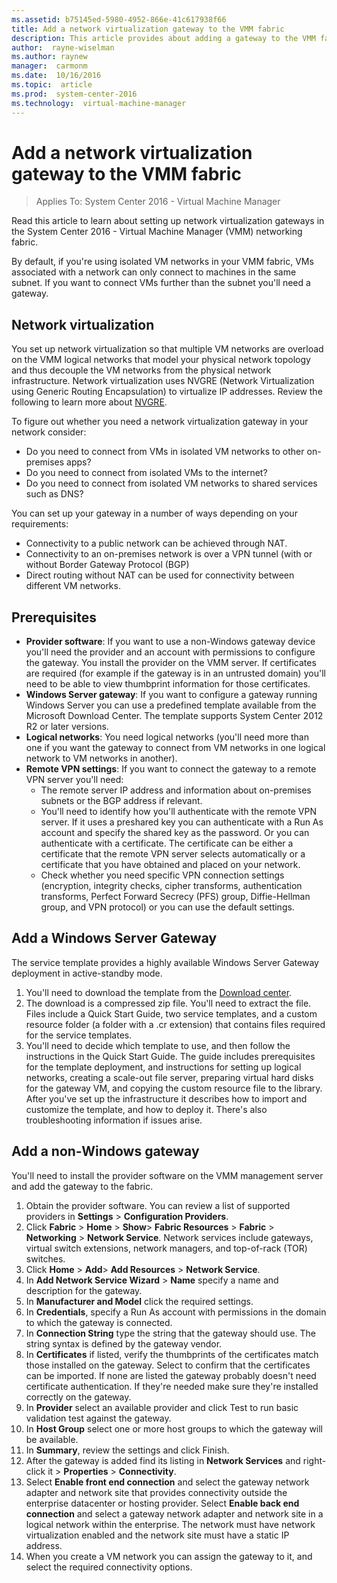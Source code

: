 ```yaml
---
ms.assetid: b75145ed-5980-4952-866e-41c617938f66
title: Add a network virtualization gateway to the VMM fabric
description: This article provides about adding a gateway to the VMM fabric
author:  rayne-wiselman
ms.author: raynew
manager:  carmonm
ms.date:  10/16/2016
ms.topic:  article
ms.prod:  system-center-2016
ms.technology:  virtual-machine-manager
---
```


# Add a network virtualization gateway to the VMM fabric

>Applies To: System Center 2016 - Virtual Machine Manager

Read this article to learn about setting up network virtualization gateways in the System Center 2016 - Virtual Machine Manager (VMM) networking fabric.

By default, if you're using isolated VM networks in your VMM fabric, VMs associated with a network can only connect to machines in the same subnet. If you want to connect VMs further than the subnet you'll need a gateway.

## Network virtualization

You set up network virtualization so that multiple VM networks are overload on the VMM logical networks that model your physical network topology and thus decouple the VM networks from the physical network infrastructure. Network virtualization uses NVGRE (Network Virtualization using Generic Routing Encapsulation) to virtualize IP addresses. Review the following to learn more about [NVGRE](https://msdn.microsoft.com/library/windows/hardware/dn144775%28v=vs.85%29.aspx?f=255&MSPPError=-2147217396).

To figure out whether you need a network virtualization gateway in your network consider:

- Do you need to connect from VMs in isolated VM networks to other on-premises apps?
- Do you need to connect from isolated VMs to the internet?
- Do you need to connect from isolated VM networks to shared services such as DNS?

You can set up your gateway in a number of ways depending on your requirements:

- Connectivity to a public network can be achieved through NAT.
- Connectivity to an on-premises network is over a VPN tunnel (with or without Border Gateway Protocol (BGP)
- Direct routing without NAT can be used for connectivity between different VM networks.


## Prerequisites

- **Provider software**: If you want to use a non-Windows gateway device you'll need the provider and an account with permissions to configure the gateway. You install the provider on the VMM server. If certificates are required (for example if the gateway is in an untrusted domain) you'll need to be able to view thumbprint information for those certificates.
- **Windows Server gateway**: If you want to configure a gateway running Windows Server you can use a predefined template available from the Microsoft Download Center. The template supports System Center 2012 R2 or later versions.
- **Logical networks**: You need logical networks (you'll need more than one if you want the gateway to connect from VM networks in one logical network to VM networks in another).
- **Remote VPN settings**: If you want to connect the gateway to a remote VPN server you'll need:
    - The remote server IP address and information about on-premises subnets or the BGP address if relevant.
    - You'll need to identify how you'll authenticate with the remote VPN server. If it uses a preshared key you can authenticate with a Run As account and specify the shared key as the password. Or you can authenticate with a certificate.  The certificate can be either a certificate that the remote VPN server selects automatically or a certificate that you have obtained and placed on your network.
    - Check whether you need specific VPN connection settings (encryption,  integrity checks, cipher transforms, authentication transforms, Perfect Forward Secrecy (PFS) group, Diffie-Hellman group, and VPN protocol) or you can use the default settings.

## Add a Windows Server Gateway

The service template provides a highly available Windows Server Gateway deployment in active-standby mode.

1. You'll need to download the template from the [Download center](http://download.microsoft.com/download/0/D/1/0D189100-07B7-4CBF-B774-7A3F43960145/Windows%20Server%202012%20R2%20HA%20Gateway.zip).
2. The download is a compressed zip file. You'll need to extract the file. Files include a Quick Start Guide, two service templates, and a custom resource folder (a folder with a .cr extension) that contains files required for the service templates.
3. You'll need to decide which template to use, and then follow the instructions in the Quick Start Guide. The guide includes prerequisites for the template deployment, and instructions for setting up logical networks, creating a scale-out file server, preparing virtual hard disks for the gateway VM, and copying the custom resource file to the library. After you've set up the infrastructure it describes how to import and customize the template, and how to deploy it. There's also troubleshooting information if issues arise.


## Add a non-Windows gateway

You'll need to install the provider software on the VMM management server and add the gateway to the fabric.

1. Obtain the provider software. You can review a list of supported providers in **Settings** > **Configuration Providers**.
2. Click **Fabric** > **Home** > **Show**> **Fabric Resources** > **Fabric** > **Networking** > **Network Service**. Network services include gateways, virtual switch extensions, network managers, and top-of-rack (TOR) switches.
3. Click **Home** > **Add**> **Add Resources** > **Network Service**.
4. In **Add Network Service Wizard** > **Name** specify a name and description for the gateway.
5. In **Manufacturer and Model** click the required settings.
6. In **Credentials**, specify a Run As account with permissions in the domain to which the gateway is connected.
7. In **Connection String** type the string that the gateway should use. The string syntax is defined by the gateway vendor.
8. In **Certificates** if listed, verify the thumbprints of the certificates match those installed on the gateway. Select to confirm that the certificates can be imported. If none are listed the gateway probably doesn't need certificate authentication. If they're needed make sure they're installed correctly on the gateway.
9. In **Provider** select an available provider and click Test to run basic validation test against the gateway.
10. In **Host Group** select one or more host groups to which the gateway will be available.
11. In **Summary**, review the settings and click Finish.
12. After the gateway is added find its listing in **Network Services** and right-click it > **Properties** > **Connectivity**.
13. Select **Enable front end connection** and select the gateway network adapter and network site that provides connectivity outside the enterprise datacenter or hosting provider. Select **Enable back end connection** and select a gateway network adapter and network site in a logical network within the enterprise. The network must have network virtualization enabled and the network site must have a static IP address.
14. When you create a VM network you can assign the gateway to it, and select the required connectivity options.
